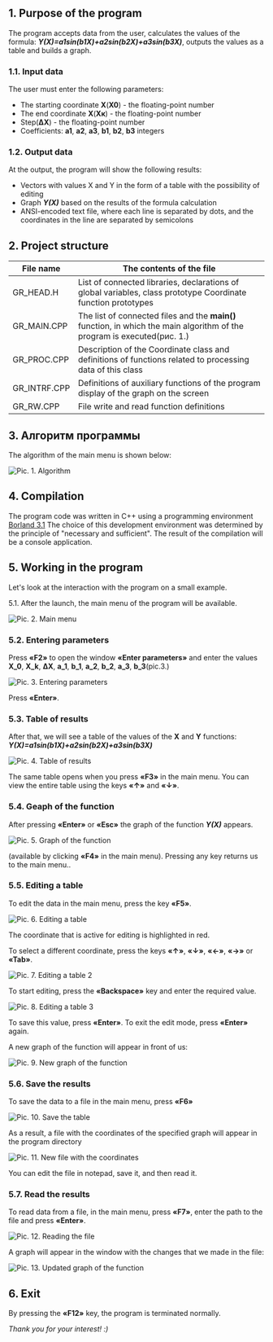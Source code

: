 ## 1. Purpose of the program

The program accepts data from the user, calculates the values of the formula: _**Y(X)=a1*sin(b1*X)+a2*sin(b2*X)+a3*sin(b3*X)**_, outputs the values as a table and builds a graph.

### 1.1. Input data
The user must enter the following parameters:
*	The starting coordinate **Х**(**Х0**) - the floating-point number
*	The end coordinate **Х**(**Хк**) - the floating-point number
*	Step(**∆Х**) - the floating-point number
*	Coefficients: **a1**, **a2**, **a3**, **b1**, **b2**, **b3** integers

### 1.2. Output data
At the output, the program will show the following results:
* Vectors with values X and Y in the form of a table with the possibility of editing
* Graph _**Y(X)**_ based on the results of the formula calculation 
* ANSI-encoded text file, where each line is separated by dots, and the coordinates in the line are separated by semicolons

## 2. Project structure

File name       | The contents of the file
----------------|-------------------------
GR_HEAD.H       | List of connected libraries, declarations of global variables, class prototype Coordinate function prototypes
GR_MAIN.CPP     | The list of connected files and the **main()** function, in which the main algorithm of the program is executed(рис. 1.)
GR_PROC.CPP     | Description of the Coordinate class and definitions of functions related to processing data of this class
GR_INTRF.CPP    | Definitions of auxiliary functions of the program display of the graph on the screen
GR_RW.CPP       | File write and read function definitions

## 3. Алгоритм программы

The algorithm of the main menu is shown below:

![Pic. 1. Algorithm](https://mofrison.ru/graph-of-function/images/algorithm.jpg "Pic. 1. Algorithm")

## 4. Compilation

The program code was written in C++ using a programming environment [Borland 3.1](http://ci-plus-plus-snachala.ru/?p=121)
The choice of this development environment was determined by the principle of "necessary and sufficient".
The result of the compilation will be a console application.

## 5. Working in the program

Let's look at the interaction with the program on a small example.

5.1. After the launch, the main menu of the program will be available.

![Pic. 2. Main menu](https://mofrison.ru/graph-of-function/images/main-menu.jpg "Pic. 2. Main menu")

### 5.2. Entering parameters
Press **«F2»** to open the window **«Enter parameters»** and enter the values **X_0**, **X_k**, **∆X**, **a_1**, **b_1**, **a_2**, **b_2**, **a_3**, **b_3**(pic.3.)

![Pic. 3. Entering parameters](https://mofrison.ru/graph-of-function/images/input-parameters.jpg "Pic. 3. Entering parameters")

Press **«Enter»**.

### 5.3. Table of results
After that, we will see a table of the values of the **Х** and **Y** functions: _**Y(X)=a1*sin(b1*X)+a2*sin(b2*X)+a3*sin(b3*X)**_

![Pic. 4. Table of results](https://mofrison.ru/graph-of-function/images/table.jpg "Pic. 4. Table of results")

The same table opens when you press **«F3»** in the main menu.
You can view the entire table using the keys **«↑»** and **«↓»**.

### 5.4. Geaph of the function
After pressing  **«Enter»** or **«Esc»**  the graph of the function _**Y(X)**_ appears.

![Pic. 5. Graph of the function](https://mofrison.ru/graph-of-function/images/graph.jpg "Pic. 5. Graph of the function")

(available by clicking **«F4»** in the main menu).
Pressing any key returns us to the main menu..

### 5.5. Editing a table
To edit the data in the main menu, press the key **«F5»**.

![Pic. 6. Editing a table](https://mofrison.ru/graph-of-function/images/table-editor.jpg "Pic. 6. Editing a table")

The coordinate that is active for editing is highlighted in red.

To select a different coordinate, press the keys **«↑»**, **«↓»**, **«←»**, **«→»** or **«Tab»**.

![Pic. 7. Editing a table 2](https://mofrison.ru/graph-of-function/images/table-editor-2.jpg "Pic. 7. Editing a table 2")

To start editing, press the **«Backspace»** key and enter the required value.

![Pic. 8. Editing a table 3](https://mofrison.ru/graph-of-function/images/table-editor-3.jpg "Pic. 8. Editing a table 3")

To save this value, press **«Enter»**. 
To exit the edit mode, press **«Enter»** again.

A new graph of the function will appear in front of us:

![Pic. 9. New graph of the function](https://mofrison.ru/graph-of-function/images/graph-2.jpg "Pic. 9. New graph of the function")

### 5.6. Save the results
To save the data to a file in the main menu, press **«F6»**

![Pic. 10. Save the table](https://mofrison.ru/graph-of-function/images/save.jpg "Pic. 10. Save the table")

As a result, a file with the coordinates of the specified graph will appear in the program directory

![Pic. 11. New file with the coordinates](https://mofrison.ru/graph-of-function/images/file.jpg "Pic. 11. New file with the coordinates")

You can edit the file in notepad, save it, and then read it.

### 5.7. Read the results
To read data from a file, in the main menu, press **«F7»**, enter the path to the file and press **«Enter»**.

![Pic. 12. Reading the file](https://mofrison.ru/graph-of-function/images/infile.jpg "Pic. 12. Reading the file")

A graph will appear in the window with the changes that we made in the file:

![Pic. 13. Updated graph of the function](https://mofrison.ru/graph-of-function/images/graph-3.jpg "Pic. 13. Updated graph of the function")

## 6. Exit

By pressing the **«F12»** key, the program is terminated normally.


_Thank you for your interest! :)_
